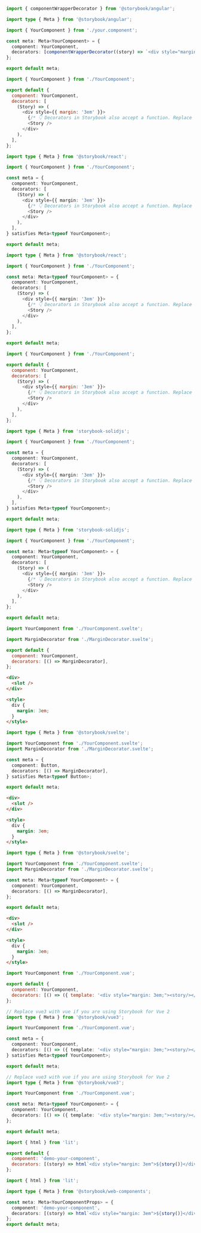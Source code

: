 ```ts filename="YourComponent.stories.ts" renderer="angular" language="ts"
import { componentWrapperDecorator } from '@storybook/angular';

import type { Meta } from '@storybook/angular';

import { YourComponent } from './your.component';

const meta: Meta<YourComponent> = {
  component: YourComponent,
  decorators: [componentWrapperDecorator((story) => `<div style="margin: 3em">${story}</div>`)],
};

export default meta;
```

```js filename="YourComponent.stories.js|jsx" renderer="react" language="js"
import { YourComponent } from './YourComponent';

export default {
  component: YourComponent,
  decorators: [
    (Story) => (
      <div style={{ margin: '3em' }}>
        {/* 👇 Decorators in Storybook also accept a function. Replace <Story/> with Story() to enable it  */}
        <Story />
      </div>
    ),
  ],
};
```

```ts filename="YourComponent.stories.ts|tsx" renderer="react" language="ts-4-9"
import type { Meta } from '@storybook/react';

import { YourComponent } from './YourComponent';

const meta = {
  component: YourComponent,
  decorators: [
    (Story) => (
      <div style={{ margin: '3em' }}>
        {/* 👇 Decorators in Storybook also accept a function. Replace <Story/> with Story() to enable it  */}
        <Story />
      </div>
    ),
  ],
} satisfies Meta<typeof YourComponent>;

export default meta;
```

```ts filename="YourComponent.stories.ts|tsx" renderer="react" language="ts"
import type { Meta } from '@storybook/react';

import { YourComponent } from './YourComponent';

const meta: Meta<typeof YourComponent> = {
  component: YourComponent,
  decorators: [
    (Story) => (
      <div style={{ margin: '3em' }}>
        {/* 👇 Decorators in Storybook also accept a function. Replace <Story/> with Story() to enable it */}
        <Story />
      </div>
    ),
  ],
};

export default meta;
```

```js filename="YourComponent.stories.js|jsx" renderer="solid" language="js"
import { YourComponent } from './YourComponent';

export default {
  component: YourComponent,
  decorators: [
    (Story) => (
      <div style={{ margin: '3em' }}>
        {/* 👇 Decorators in Storybook also accept a function. Replace <Story/> with Story() to enable it. Useful to prevent the full remount of the component's story. */}
        <Story />
      </div>
    ),
  ],
};
```

```ts filename="YourComponent.stories.ts|tsx" renderer="solid" language="ts-4-9"
import type { Meta } from 'storybook-solidjs';

import { YourComponent } from './YourComponent';

const meta = {
  component: YourComponent,
  decorators: [
    (Story) => (
      <div style={{ margin: '3em' }}>
        {/* 👇 Decorators in Storybook also accept a function. Replace <Story/> with Story() to enable it. Useful to prevent the full remount of the component's story. */}
        <Story />
      </div>
    ),
  ],
} satisfies Meta<typeof YourComponent>;

export default meta;
```

```ts filename="YourComponent.stories.ts|tsx" renderer="solid" language="ts"
import type { Meta } from 'storybook-solidjs';

import { YourComponent } from './YourComponent';

const meta: Meta<typeof YourComponent> = {
  component: YourComponent,
  decorators: [
    (Story) => (
      <div style={{ margin: '3em' }}>
        {/* 👇 Decorators in Storybook also accept a function. Replace <Story/> with Story() to enable it. Useful to prevent the full remount of the component's story. */}
        <Story />
      </div>
    ),
  ],
};

export default meta;
```

```js filename="YourComponent.stories.js" renderer="svelte" language="js" tabTitle="story"
import YourComponent from './YourComponent.svelte';

import MarginDecorator from './MarginDecorator.svelte';

export default {
  component: YourComponent,
  decorators: [() => MarginDecorator],
};
```

```html filename="MarginDecorator.svelte" renderer="svelte" language="js" tabTitle="decorator-component"
<div>
  <slot />
</div>

<style>
  div {
    margin: 3em;
  }
</style>
```

```ts filename="YourComponent.stories.ts" renderer="svelte" language="ts-4-9" tabTitle="story"
import type { Meta } from '@storybook/svelte';

import YourComponent from './YourComponent.svelte';
import MarginDecorator from './MarginDecorator.svelte';

const meta = {
  component: Button,
  decorators: [() => MarginDecorator],
} satisfies Meta<typeof Button>;

export default meta;
```

```html filename="MarginDecorator.svelte" renderer="svelte" language="ts-4-9" tabTitle="decorator-component"
<div>
  <slot />
</div>

<style>
  div {
    margin: 3em;
  }
</style>
```

```ts filename="YourComponent.stories.ts" renderer="svelte" language="ts" tabTitle="story"
import type { Meta } from '@storybook/svelte';

import YourComponent from './YourComponent.svelte';
import MarginDecorator from './MarginDecorator.svelte';

const meta: Meta<typeof YourComponent> = {
  component: YourComponent,
  decorators: [() => MarginDecorator],
};

export default meta;
```

```html filename="MarginDecorator.svelte" renderer="svelte" language="ts" tabTitle="decorator-component"
<div>
  <slot />
</div>

<style>
  div {
    margin: 3em;
  }
</style>
```

```js filename="YourComponent.stories.js" renderer="vue" language="js"
import YourComponent from './YourComponent.vue';

export default {
  component: YourComponent,
  decorators: [() => ({ template: '<div style="margin: 3em;"><story/></div>' })],
};
```

```ts filename="YourComponent.stories.ts" renderer="vue" language="ts-4-9"
// Replace vue3 with vue if you are using Storybook for Vue 2
import type { Meta } from '@storybook/vue3';

import YourComponent from './YourComponent.vue';

const meta = {
  component: YourComponent,
  decorators: [() => ({ template: '<div style="margin: 3em;"><story/></div>' })],
} satisfies Meta<typeof YourComponent>;

export default meta;
```

```ts filename="YourComponent.stories.ts" renderer="vue" language="ts"
// Replace vue3 with vue if you are using Storybook for Vue 2
import type { Meta } from '@storybook/vue3';

import YourComponent from './YourComponent.vue';

const meta: Meta<typeof YourComponent> = {
  component: YourComponent,
  decorators: [() => ({ template: '<div style="margin: 3em;"><story/></div>' })],
};

export default meta;
```

```js filename="YourComponent.stories.js" renderer="web-components" language="js"
import { html } from 'lit';

export default {
  component: 'demo-your-component',
  decorators: [(story) => html`<div style="margin: 3em">${story()}</div>`],
};
```

```ts filename="YourComponent.stories.ts" renderer="web-components" language="ts"
import { html } from 'lit';

import type { Meta } from '@storybook/web-components';

const meta: Meta<YourComponentProps> = {
  component: 'demo-your-component',
  decorators: [(story) => html`<div style="margin: 3em">${story()}</div>`],
};
export default meta;
```
